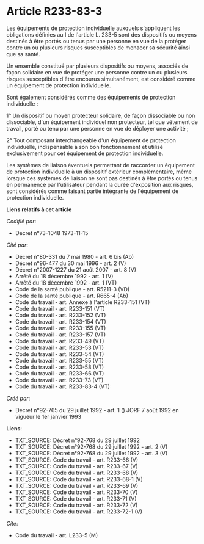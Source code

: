 # Article R233-83-3

Les équipements de protection individuelle auxquels s'appliquent les obligations définies au I de l'article L. 233-5 sont des
dispositifs ou moyens destinés à être portés ou tenus par une personne en vue de la protéger contre un ou plusieurs risques
susceptibles de menacer sa sécurité ainsi que sa santé.

Un ensemble constitué par plusieurs dispositifs ou moyens, associés de façon solidaire en vue de protéger une personne contre
un ou plusieurs risques susceptibles d'être encourus simultanément, est considéré comme un équipement de protection
individuelle.

Sont également considérés comme des équipements de protection individuelle :

1° Un dispositif ou moyen protecteur solidaire, de façon dissociable ou non dissociable, d'un équipement individuel non
protecteur, tel que vêtement de travail, porté ou tenu par une personne en vue de déployer une activité ;

2° Tout composant interchangeable d'un équipement de protection individuelle, indispensable à son bon fonctionnement et
utilisé exclusivement pour cet équipement de protection individuelle.

Les systèmes de liaison éventuels permettant de raccorder un équipement de protection individuelle à un dispositif extérieur
complémentaire, même lorsque ces systèmes de liaison ne sont pas destinés à être portés ou tenus en permanence par
l'utilisateur pendant la durée d'exposition aux risques, sont considérés comme faisant partie intégrante de l'équipement de
protection individuelle.

**Liens relatifs à cet article**

_Codifié par_:

  - Décret n°73-1048 1973-11-15

_Cité par_:

  - Décret n°80-331 du 7 mai 1980 - art. 6 bis (Ab)
  - Décret n°96-477 du 30 mai 1996 - art. 2 (V)
  - Décret n°2007-1227 du 21 août 2007 - art. 8 (V)
  - Arrêté du 18 décembre 1992 - art. 1 (V)
  - Arrêté du 18 décembre 1992 - art. 1 (VT)
  - Code de la santé publique - art. R5211-3 (VD)
  - Code de la santé publique - art. R665-4 (Ab)
  - Code du travail - art. Annexe à l'article R233-151 (VT)
  - Code du travail - art. R233-151 (VT)
  - Code du travail - art. R233-152 (VT)
  - Code du travail - art. R233-154 (VT)
  - Code du travail - art. R233-155 (VT)
  - Code du travail - art. R233-157 (VT)
  - Code du travail - art. R233-49 (VT)
  - Code du travail - art. R233-53 (VT)
  - Code du travail - art. R233-54 (VT)
  - Code du travail - art. R233-55 (VT)
  - Code du travail - art. R233-58 (VT)
  - Code du travail - art. R233-66 (VT)
  - Code du travail - art. R233-73 (VT)
  - Code du travail - art. R233-83-4 (VT)

_Créé par_:

  - Décret n°92-765 du 29 juillet 1992 - art. 1 () JORF 7 août 1992 en vigueur le 1er janvier 1993

**Liens**:

  - TXT_SOURCE: Décret n°92-768 du 29 juillet 1992
  - TXT_SOURCE: Décret n°92-768 du 29 juillet 1992 - art. 2 (V)
  - TXT_SOURCE: Décret n°92-768 du 29 juillet 1992 - art. 3 (V)
  - TXT_SOURCE: Code du travail - art. R233-66 (V)
  - TXT_SOURCE: Code du travail - art. R233-67 (V)
  - TXT_SOURCE: Code du travail - art. R233-68 (V)
  - TXT_SOURCE: Code du travail - art. R233-68-1 (V)
  - TXT_SOURCE: Code du travail - art. R233-69 (V)
  - TXT_SOURCE: Code du travail - art. R233-70 (V)
  - TXT_SOURCE: Code du travail - art. R233-71 (V)
  - TXT_SOURCE: Code du travail - art. R233-72 (V)
  - TXT_SOURCE: Code du travail - art. R233-72-1 (V)

_Cite_:

  - Code du travail - art. L233-5 (M)

